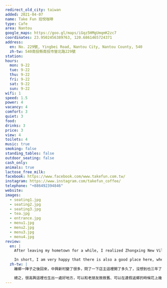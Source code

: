```yaml
---
redirect_old_city: taiwan
added: 2021-04-07
name: Take Fun 拾悅咖啡
type: Cafe
area: Nantou
google_maps: https://goo.gl/maps/iGqz5HMgUmqmK2zc7
coordinates: 23.9502456389763, 120.6861465724371
address:
  en: No. 229號, Yingbei Road, Nantou City, Nantou County, 540
  zh-tw: 540南投縣南投市營北路229號
station: 
hours:
  mon: 9-22
  tue: 9-22
  thu: 9-22
  fri: 9-22
  sat: 9-22
  sun: 9-22
wifi: 1
speed: 1.5
power: 4
vacancy: 4
comfort: 3
quiet: 3
food: 
drinks: 3
price: 3
view: 4
toilets: 4
music: true
smoking: false
standing_tables: false
outdoor_seating: false
cash_only: 
animals: true
lactose_free_milk: 
facebook: https://www.facebook.com/www.takefun.com.tw/
instagram: https://www.instagram.com/takefun_coffee/
telephone: "+886492394846"
website: 
images:
  - seating1.jpg
  - seating2.jpg
  - seating3.jpg
  - tea.jpg
  - entrance.jpg
  - menu1.jpg
  - menu2.jpg
  - menu3.jpg
  - menu4.jpg
review:
  en: |
    After leaving my hometown for a while, I realized Zhongxing New Village has changed a lot. I asked the owner how long it has been open here. I didn't expect it to be three years. In the past, when talking about where to go to catch up on work, you might first think of the reading room at the local library.

    In short, I am very happy that there is also a good place here, where I can reminisce about the past with my old friends, and I can spend a few hours finishing my work when I return home from vacation. Take Fun Coffee has good drinks, simple meals, power outlets, and slow WiFi (but it's still a good place to get some work done during vacations, so it’s not a big deal).
  zh-tw: |
    離鄉一陣子之後回來，中興新村變了很多，問了一下店主這裡開了多久了，沒想到也三年了。以前要說上能去哪裡趕稿，大家可能會先想到省府圖書館的閱覽室。

    總之，很高興這裡也生出一處好地方，可以和老朋友敘敘舊、可以在連假返鄉的時候花上幾個小時把工作做完。拾悅咖啡有不錯的飲品，簡單的餐點，WiFi比較慢(但只是休假時趕工的好地方，有什麼好挑剔的呢?)，有一些插座可使用。
---
```

